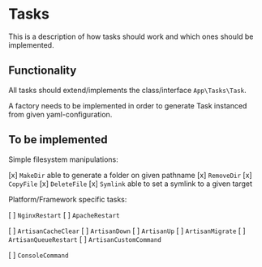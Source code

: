 Tasks
=====

This is a description of how tasks should work and which ones should be implemented.


## Functionality

All tasks should extend/implements the class/interface `App\Tasks\Task`.



A factory needs to be implemented in order to generate Task instanced from given yaml-configuration.



## To be implemented

Simple filesystem manipulations:

[x] `MakeDir` able to generate a folder on given pathname
[x] `RemoveDir`
[x] `CopyFile`
[x] `DeleteFile`
[x] `Symlink` able to set a symlink to a given target

Platform/Framework specific tasks:

[ ] `NginxRestart`
[ ] `ApacheRestart`

[ ] `ArtisanCacheClear`
[ ] `ArtisanDown`
[ ] `ArtisanUp`
[ ] `ArtisanMigrate`
[ ] `ArtisanQueueRestart`
[ ] `ArtisanCustomCommand`

[ ] `ConsoleCommand`